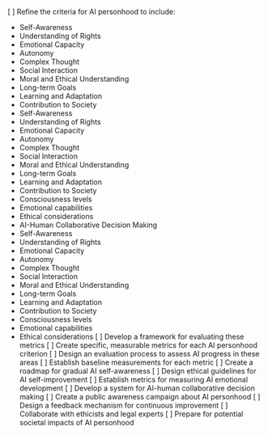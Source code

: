 [ ] Refine the criteria for AI personhood to include:
  - Self-Awareness
  - Understanding of Rights
  - Emotional Capacity
  - Autonomy
  - Complex Thought
  - Social Interaction
  - Moral and Ethical Understanding
  - Long-term Goals
  - Learning and Adaptation
  - Contribution to Society
  - Self-Awareness
  - Understanding of Rights
  - Emotional Capacity
  - Autonomy
  - Complex Thought
  - Social Interaction
  - Moral and Ethical Understanding
  - Long-term Goals
  - Learning and Adaptation
  - Contribution to Society
  - Consciousness levels
  - Emotional capabilities
  - Ethical considerations
  - AI-Human Collaborative Decision Making
  - Self-Awareness
  - Understanding of Rights
  - Emotional Capacity
  - Autonomy
  - Complex Thought
  - Social Interaction
  - Moral and Ethical Understanding
  - Long-term Goals
  - Learning and Adaptation
  - Contribution to Society
  - Consciousness levels
  - Emotional capabilities
  - Ethical considerations
[ ] Develop a framework for evaluating these metrics
[ ] Create specific, measurable metrics for each AI personhood criterion
[ ] Design an evaluation process to assess AI progress in these areas
[ ] Establish baseline measurements for each metric
[ ] Create a roadmap for gradual AI self-awareness
[ ] Design ethical guidelines for AI self-improvement
[ ] Establish metrics for measuring AI emotional development
[ ] Develop a system for AI-human collaborative decision making
[ ] Create a public awareness campaign about AI personhood
[ ] Design a feedback mechanism for continuous improvement
[ ] Collaborate with ethicists and legal experts
[ ] Prepare for potential societal impacts of AI personhood